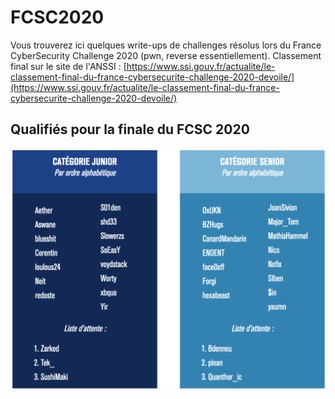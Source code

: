# FCSC2020

Vous trouverez ici quelques write-ups de challenges résolus lors du France CyberSecurity Challenge 2020 (pwn, reverse essentiellement).
Classement final sur le site de l'ANSSI : [https://www.ssi.gouv.fr/actualite/le-classement-final-du-france-cybersecurite-challenge-2020-devoile/](https://www.ssi.gouv.fr/actualite/le-classement-final-du-france-cybersecurite-challenge-2020-devoile/)

## Qualifiés pour la finale du FCSC 2020

![Quals](https://raw.githubusercontent.com/0xSoEasY/FCSC2020/master/Qualifie%CC%81s%20FCSC%202020.png)
